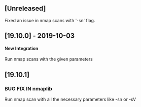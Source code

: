 ## [Unreleased]
Fixed an issue in nmap scans with '-sn' flag.


## [19.10.0] - 2019-10-03
#### New Integration
Run nmap scans with the given parameters


## [19.10.1] 
### BUG FIX IN nmaplib

Run nmap scan with all the necessary parameters like -sn or -sV

